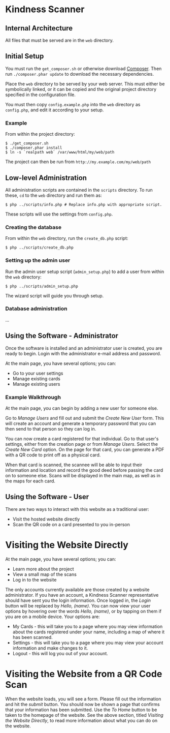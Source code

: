 # Kindness Scanner

## Internal Architecture
All files that must be served are in the `web` directory.

## Initial Setup
You must run the `get_composer.sh` or otherwise download [Composer](https://getcomposer.org/download/).
Then run `./composer.phar update` to download the necessary dependencies.

Place the `web` directory to be served by your web server.
This must either be symbolically linked, or it can be copied and the original project directory specified in the configuration file.

You must then copy `config.example.php` into the `web` directory as `config.php`, and edit it according to your setup.

### Example
From within the project directory:
```
$ ./get_composer.sh
$ ./composer.phar install
$ ln -s `realpath web` /var/www/html/my/web/path
```

The project can then be run from `http://my.example.com/my/web/path`

## Low-level Administration
All administration scripts are contained in the `scripts` directory. To run these, `cd` to the `web` directory and run them as:

```
$ php ../scripts/info.php # Replace info.php with appropriate script.
```

These scripts will use the settings from `config.php`.

### Creating the database
From within the `web` directory, run the `create_db.php` script:

```
$ php ../scripts/create_db.php
```

### Setting up the admin user
Run the admin user setup script (`admin_setup.php`) to add a user from within the `web` directory:
```
$ php ../scripts/admin_setup.php
```

The wizard script will guide you through setup.

### Database administration
...

## Using the Software - Administrator
Once the software is installed and an administrator user is created, you are ready to begin.
Login with the administrator e-mail address and password.

At the main page, you have several options; you can:

* Go to your user settings
* Manage existing cards
* Manage existing users

### Example Walkthrough
At the main page, you can begin by adding a new user for someone else.

Go to *Manage Users* and fill out and submit the *Create New User* form. This will create an account and generate a temporary password that you can then send to that person so they can log in.

You can now create a card registered for that individual. Go to that user's settings, either from the creation page or from *Manage Users*. Select the *Create New Card* option. On the page for that card, you can generate a PDF with a QR code to print off as a physical card.

When that card is scanned, the scannee will be able to input their information and location and record the good deed before passing the card on to someone else. Scans will be displayed in the main map, as well as in the maps for each card.

## Using the Software - User
There are two ways to interact with this website as a traditional user:

* Visit the hosted website directly
* Scan the QR code on a card presented to you in-person

# Visiting the Website Directly
At the main page, you have several options; you can:

* Learn more about the project
* View a small map of the scans
* Log in to the website

The only accounts currently available are those created by a website administrator. If you have an account, a Kindness Scanner representative should have sent you the login information. Once logged in, the *Login* button will be replaced by *Hello, (name)*. 
You can now view your user options by hovering over the words *Hello, (name)*, or by tapping on them if you are on a mobile device. Your options are:

* My Cards - this will take you to a page where you may view information about the cards registered under your name, including a map of where it has been scanned.
* Settings - this will take you to a page where you may view your account information and make changes to it.
* Logout - this will log you out of your account.

# Visiting the Website from a QR Code Scan
When the website loads, you will see a form. Please fill out the information and hit the *submit* button. You should now be shown a page that confirms that your information has been submitted. Use the *To Home* button to be taken to the homepage of the website. See the above section, titled *Visiting the Website Directly*, to read more information about what you can do on the website.

